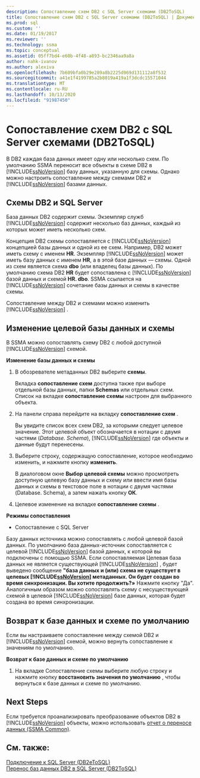 ```yaml
---
description: Сопоставление схем DB2 с SQL Server схемами (DB2ToSQL)
title: Сопоставление схем DB2 с SQL Server схемами (DB2ToSQL) | Документация Майкрософт
ms.prod: sql
ms.custom: ''
ms.date: 01/19/2017
ms.reviewer: ''
ms.technology: ssma
ms.topic: conceptual
ms.assetid: 05ff7bd4-e60b-4f48-a893-bc2346aa9a8a
author: nahk-ivanov
ms.author: alexiva
ms.openlocfilehash: 7b609bfa0b29e289a8b2225d969d131112a8f532
ms.sourcegitcommit: a41e1f4199785a2b8019a419a1f3dcdc15571044
ms.translationtype: MT
ms.contentlocale: ru-RU
ms.lasthandoff: 10/13/2020
ms.locfileid: "91987450"
---
```

# <a name="mapping-db2-schemas-to-sql-server-schemas-db2tosql"></a>Сопоставление схем DB2 с SQL Server схемами (DB2ToSQL)
В DB2 каждая база данных имеет одну или несколько схем. По умолчанию SSMA переносит все объекты в схеме DB2 в [!INCLUDE[ssNoVersion](../../includes/ssnoversion-md.md)] базу данных, указанную для схемы. Однако можно настроить сопоставление между схемами DB2 и [!INCLUDE[ssNoVersion](../../includes/ssnoversion-md.md)] базами данных.  
  
## <a name="db2-and-sql-server-schemas"></a>Схемы DB2 и SQL Server  
База данных DB2 содержит схемы. Экземпляр служб [!INCLUDE[ssNoVersion](../../includes/ssnoversion-md.md)] содержит несколько баз данных, каждый из которых может иметь несколько схем.  
  
Концепция DB2 схемы сопоставляется с [!INCLUDE[ssNoVersion](../../includes/ssnoversion-md.md)] концепцией базы данных и одной из ее схем. Например, DB2 может иметь схему с именем **HR**. Экземпляр [!INCLUDE[ssNoVersion](../../includes/ssnoversion-md.md)] может иметь базу данных с именем **HR**, а в этой базе данных — схемы. Одной из схем является схема **dbo** (или владелец базы данных). По умолчанию схема DB2 **HR** будет сопоставлена с [!INCLUDE[ssNoVersion](../../includes/ssnoversion-md.md)] базой данных и схемой **HR. dbo**. SSMA ссылается на [!INCLUDE[ssNoVersion](../../includes/ssnoversion-md.md)] сочетание базы данных и схемы в качестве схемы.  
  
Сопоставление между DB2 и схемами можно изменить [!INCLUDE[ssNoVersion](../../includes/ssnoversion-md.md)] .  
  
## <a name="modifying-the-target-database-and-schema"></a>Изменение целевой базы данных и схемы  
В SSMA можно сопоставлять схему DB2 с любой доступной [!INCLUDE[ssNoVersion](../../includes/ssnoversion-md.md)] схемой.  
  
**Изменение базы данных и схемы**  
  
1.  В обозревателе метаданных DB2 выберите **схемы**.  
  
    Вкладка **сопоставление схем** доступна также при выборе отдельной базы данных, папки **Schemas** или отдельных схем. Список на вкладке **сопоставление схемы** настроен для выбранного объекта.  
  
2.  На панели справа перейдите на вкладку **сопоставление схем** .  
  
    Вы увидите список всех схем DB2, за которыми следует целевое значение. Этот целевой объект обозначается в нотации с двумя частями (*Database. Schema*), [!INCLUDE[ssNoVersion](../../includes/ssnoversion-md.md)] где объекты и данные будут перенесены.  
  
3.  Выберите строку, содержащую сопоставление, которое необходимо изменить, и нажмите кнопку **изменить**.  
  
    В диалоговом окне **Выбор целевой схемы** можно просмотреть доступную целевую базу данных и схему или ввести имя базы данных и схемы в текстовое поле в нотации с двумя частями (Database. Schema), а затем нажать кнопку **ОК**.  
  
4.  Целевое изменение на вкладке **сопоставление схемы** .  
  
**Режимы сопоставления**  
  
-   Сопоставление с SQL Server  
  
Базу данных источника можно сопоставлять с любой целевой базой данных. По умолчанию база данных-источник сопоставляется с целевой [!INCLUDE[ssNoVersion](../../includes/ssnoversion-md.md)] базой данных, к которой вы подключены с помощью SSMA. Если сопоставляемая Целевая база данных не является существующей [!INCLUDE[ssNoVersion](../../includes/ssnoversion-md.md)] , будет выведено сообщение **"база данных и (или) схема не существует в целевых [!INCLUDE[ssNoVersion](../../includes/ssnoversion-md.md)] метаданных. Он будет создан во время синхронизации. Вы хотите продолжить?»** Нажмите кнопку "Да". Аналогичным образом можно сопоставлять схему с несуществующей схемой в целевой [!INCLUDE[ssNoVersion](../../includes/ssnoversion-md.md)] базе данных, которая будет создана во время синхронизации.  
  
## <a name="reverting-to-the-default-database-and-schema"></a>Возврат к базе данных и схеме по умолчанию  
Если вы настраиваете сопоставление между схемой DB2 и [!INCLUDE[ssNoVersion](../../includes/ssnoversion-md.md)] схемой, можно вернуть сопоставление к значениям по умолчанию.  
  
**Возврат к базе данных и схеме по умолчанию**  
  
1.  На вкладке Сопоставление схемы выберите любую строку и нажмите кнопку **восстановить значения по умолчанию** , чтобы вернуться к базе данных и схеме по умолчанию.  
  
## <a name="next-steps"></a>Next Steps  
Если требуется проанализировать преобразование объектов DB2 в [!INCLUDE[ssNoVersion](../../includes/ssnoversion-md.md)] объекты, можно использовать [отчет о переносе данных (SSMA Common)](../sybase/data-migration-report-sybasetosql.md).  
  
## <a name="see-also"></a>См. также:  
[Подключение к SQL Server &#40;DB2eToSQL&#41;](../../ssma/db2/connecting-to-sql-server-db2etosql.md)  
[Перенос баз данных DB2 в SQL Server &#40;DB2ToSQL&#41;](../../ssma/db2/migrating-db2-databases-to-sql-server-db2tosql.md)  
